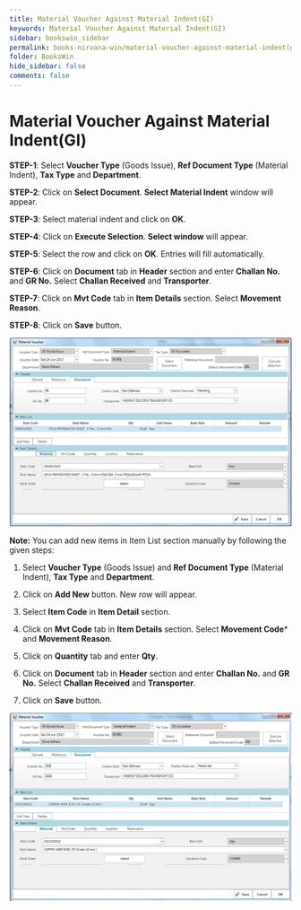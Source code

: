 ```yaml
---
title: Material Voucher Against Material Indent(GI)
keywords: Material Voucher Against Material Indent(GI)
sidebar: bookswin_sidebar
permalink: books-nirvana-win/material-voucher-against-material-indent(gi).html
folder: BooksWin
hide_sidebar: false
comments: false
---
```


# Material Voucher Against Material Indent(GI)



**STEP-1**: Select **Voucher Type** (Goods Issue), **Ref Document Type** (Material Indent), **Tax Type** and **Department**.

**STEP-2**: Click on **Select Document**. **Select Material Indent** window will appear.

**STEP-3**: Select material indent and click on **OK**.

**STEP-4**: Click on **Execute Selection**. **Select window** will appear.

**STEP-5**: Select the row and click on **OK**. Entries will fill automatically.

**STEP-6**: Click on **Document** tab in **Header** section and enter **Challan No.** and **GR No.** Select **Challan Received** and **Transporter**.

**STEP-7**: Click on **Mvt Code** tab in **Item Details** section. Select **Movement Reason**.

**STEP-8**: Click on **Save** button.


![](/images/material-vouch-indentgi-save.jpg)

**Note:** You can add new items in Item List section manually by following the given steps:

1. Select **Voucher Type** (Goods Issue) and **Ref Document Type** (Material Indent), **Tax Type** and **Department**.

2. Click on **Add New** button. New row will appear.

3. Select **Item Code** in **Item Detail** section.

4. Click on **Mvt Code** tab in **Item Details** section. Select **Movement Code*** and **Movement Reason**.

5. Click on **Quantity** tab and enter **Qty**.

6. Click on **Document** tab in **Header** section and enter **Challan No.** and **GR No.** Select **Challan Received** and **Transporter**.

7. Click on **Save** button.

![](/images/material-vouch-indentgi-save-2.jpg)
